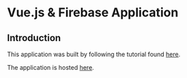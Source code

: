 # Vue.js & Firebase Application

## Introduction

This application was built by following the tutorial found [here](https://www.youtube.com/watch?v=we4zuQIXmnw&utm_source=ActiveCampaign&utm_medium=email&utm_content=Advanced+Beginner+Challenge%3A+JavaScript+Day+30&utm_campaign=JS+Day+30).

The application is hosted [here](https://vue-firebase-app.firebaseapp.com/).